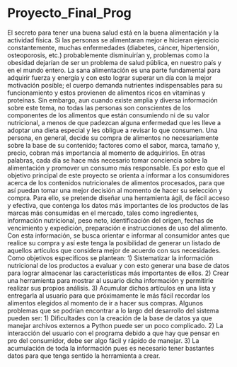 # Proyecto_Final_Prog

El secreto para tener una buena salud está en la buena alimentación y la actividad física. Si las personas se alimentaran mejor e hicieran ejercicio constantemente, muchas enfermedades (diabetes, cáncer, hipertensión, osteoporosis, etc.) probablemente disminuirían y, problemas como la obesidad dejarían de ser un problema de salud pública, en nuestro país y en el mundo entero. La sana alimentación es una parte fundamental para adquirir fuerza y energía y con esto lograr superar un día con la mejor motivación posible; el cuerpo demanda nutrientes indispensables para su funcionamiento y estos provienen de alimentos ricos en vitaminas y proteínas. Sin embargo, aun cuando existe amplia y diversa información sobre este tema, no todas las personas son conscientes de los componentes de los alimentos que están consumiendo ni de su valor nutricional, a menos de que padezcan alguna enfermedad que les lleve a adoptar una dieta especial y les obligue a revisar lo que consumen. Una persona, en general, decide su compra de alimentos no necesariamente sobre la base de su contenido; factores como el sabor, marca, tamaño y, precio, cobran más importancia al momento de adquirirlos. En otras palabras, cada día se hace más necesario tomar conciencia sobre la alimentación y promover un consumo más responsable.
Es por esto que el objetivo principal de este proyecto se orienta a informar a los consumidores acerca de los contenidos nutricionales de alimentos procesados, para que así puedan tomar una mejor decisión al momento de hacer su selección y compra. Para ello, se pretende diseñar una herramienta ágil, de fácil acceso y efectiva, que contenga los datos más importantes de los productos de las marcas más consumidas en el mercado, tales como ingredientes, información nutricional, peso neto, identificación del origen, fechas de vencimiento y expedición, preparación e instrucciones de uso del alimento. Con esta información, se busca orientar e informar al consumidor antes que realice su compra y así este tenga la posibilidad de generar un listado de aquellos artículos que considera mejor de acuerdo con sus necesidades.
Como objetivos específicos se plantean: 1) Sistematizar la información nutricional de los productos a evaluar y con esto generar una base de datos para lograr almacenar las características más importantes de ellos. 2) Crear una herramienta para mostrar al usuario dicha información y permitirle realizar sus propios análisis. 3)  Acumular dichos artículos en una lista y entregarla al usuario para que próximamente le más fácil recordar los alimentos elegidos al momento de ir a hacer sus compras.
Algunos problemas que se podrían encontrar a lo largo del desarrollo del sistema pueden ser: 1) Dificultades con la creación de la base de datos ya que manejar archivos externos a Python puede ser un poco complicado. 2) La interacción del usuario con el programa debido a que hay que pensar en pro del consumidor, debe ser algo fácil y rápido de manejar. 3) La acumulación de toda la información pues es necesario tener bastantes datos para que tenga sentido la herramienta a crear.
